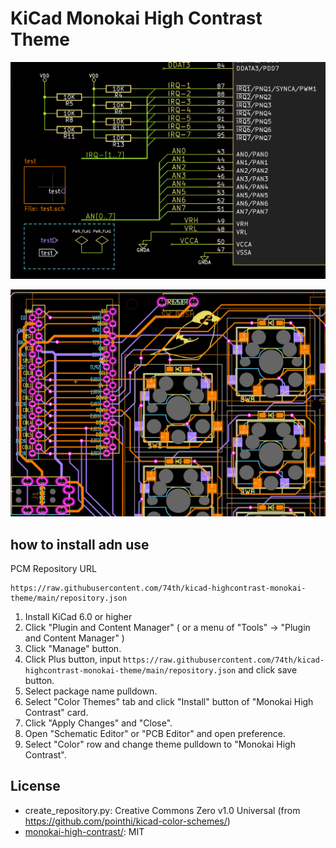 # KiCad Monokai High Contrast Theme

![](./monokai-high-contrast/eeschema.png)

![](./monokai-high-contrast/pcbnew.png)

## how to install adn use

PCM Repository URL

```
https://raw.githubusercontent.com/74th/kicad-highcontrast-monokai-theme/main/repository.json
```

1. Install KiCad 6.0 or higher
2. Click "Plugin and Content Manager" ( or a menu of "Tools" -> "Plugin and Content Manager" )
3. Click "Manage" button.
4. Click Plus button, input `https://raw.githubusercontent.com/74th/kicad-highcontrast-monokai-theme/main/repository.json` and click save button.
5. Select package name pulldown.
6. Select "Color Themes" tab and click "Install" button of "Monokai High Contrast" card.
7. Click "Apply Changes" and "Close".
8. Open "Schematic Editor" or "PCB Editor" and open preference.
9. Select "Color" row and change theme pulldown to "Monokai High Contrast".

## License

- create_repository.py: Creative Commons Zero v1.0 Universal (from https://github.com/pointhi/kicad-color-schemes/)
- [monokai-high-contrast/](monokai-high-contrast/): MIT
